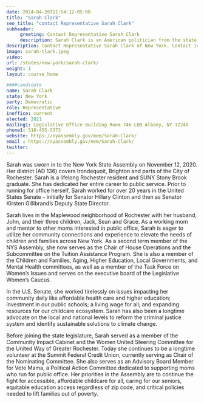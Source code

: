 ```yaml
---
date: 2024-04-26T11:54:12-05:00
title: "Sarah Clark"
seo_title: "contact Representative Sarah Clark"
subheader:
     greeting: Contact Representative Sarah Clark
     description: Sarah Clark is an American politician from the state of New York. A Democrat, Clark has represented the 136th district of the New York State Assembly, based in outer Rochester and the nearby suburbs of Irondequoit and Brighton, since November 2020.
description: Contact Representative Sarah Clark of New York. Contact information for Sarah Clark includes email address, phone number, and mailing address.
image: sarah-clark.jpeg
video:
url: /states/new-york/sarah-clark/
weight: 1
layout: course_home

####candidate
name: Sarah Clark
state: New York
party: Democratic
role: Representative
inoffice: current
elected: 2021
mailing1: Legislative Office Building Room 746 LOB Albany, NY 12248
phone1: 518-455-5373
website: https://nyassembly.gov/mem/Sarah-Clark/
email : https://nyassembly.gov/mem/Sarah-Clark/
twitter:
---
```


Sarah was sworn in to the New York State Assembly on November 12, 2020. Her district (AD 136) covers Irondequoit, Brighton and parts of the City of Rochester. Sarah is a lifelong Rochester resident and SUNY Stony Brook graduate. She has dedicated her entire career to public service. Prior to running for office herself, Sarah worked for over 20 years in the United States Senate – initially for Senator Hillary Clinton and then as Senator Kirsten Gillibrand’s Deputy State Director.

Sarah lives in the Maplewood neighborhood of Rochester with her husband, John, and their three children, Jack, Sean and Grace. As a working mom and mentor to other moms interested in public office, Sarah is eager to utilize her community connections and experience to elevate the needs of children and families across New York. As a second term member of the NYS Assembly, she now serves as the Chair of House Operations and the Subcommittee on the Tuition Assistance Program. She is also a member of the Children and Families, Aging, Higher Education, Local Governments, and Mental Health committees, as well as a member of the Task Force on Women’s Issues and serves on the executive board of the Legislative Women’s Caucus.

In the U.S. Senate, she worked tirelessly on issues impacting her community daily like affordable health care and higher education; investment in our public schools; a living wage for all; and expanding resources for our childcare ecosystem. Sarah has also been a longtime advocate on the local and national levels to reform the criminal justice system and identify sustainable solutions to climate change.

Before joining the state legislature, Sarah served as a member of the Community Impact Cabinet and the Women United Steering Committee for the United Way of Greater Rochester. Today she continues to be a longtime volunteer at the Summit Federal Credit Union, currently serving as Chair of the Nominating Committee. She also serves as an Advisory Board Member for Vote Mama, a Political Action Committee dedicated to supporting moms who run for public office. Her priorities in the Assembly are to continue the fight for accessible, affordable childcare for all, caring for our seniors, equitable education access regardless of zip code, and critical policies needed to lift families out of poverty.
